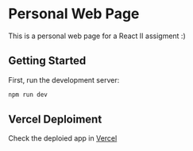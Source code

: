 # Personal Web Page

This is a personal web page for a React II assigment :)

## Getting Started

First, run the development server:

```bash
npm run dev
```

## Vercel Deploiment

Check the deploied app in [Vercel](https://mjason.vercel.app/)
